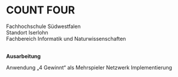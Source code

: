 # COUNT FOUR

Fachhochschule Südwestfalen<br>
Standort Iserlohn<br>
Fachbereich Informatik und Naturwissenschaften
<br>
<br>


<b>Ausarbeitung</b>


Anwendung „4 Gewinnt“ als 
Mehrspieler Netzwerk Implementierung

